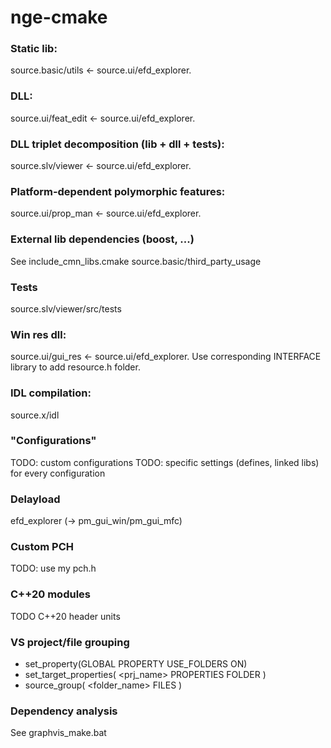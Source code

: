 # nge-cmake

### Static lib:
source.basic/utils  <-  source.ui/efd_explorer.

### DLL:
source.ui/feat_edit  <-  source.ui/efd_explorer.

### DLL triplet decomposition (lib + dll + tests):
source.slv/viewer  <-  source.ui/efd_explorer.

### Platform-dependent polymorphic features:
source.ui/prop_man  <-  source.ui/efd_explorer.

### External lib dependencies (boost, ...)
See include_cmn_libs.cmake
source.basic/third_party_usage

### Tests
source.slv/viewer/src/tests

### Win res dll:
source.ui/gui_res  <-  source.ui/efd_explorer.
Use corresponding INTERFACE library to add resource.h folder.

### IDL compilation:
source.x/idl

### "Configurations"
TODO: custom configurations
TODO: specific settings (defines, linked libs) for every configuration

### Delayload
efd_explorer (-> pm_gui_win/pm_gui_mfc)

### Custom PCH
TODO: use my pch.h

### C++20 modules
TODO
C++20 header units

### VS project/file grouping
- set_property(GLOBAL PROPERTY USE_FOLDERS ON)
- set_target_properties( <prj_name> PROPERTIES FOLDER <folder> )
- source_group( <folder_name> FILES <src> )

### Dependency analysis
See graphvis_make.bat